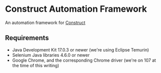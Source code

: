 # Construct Automation Framework
An automation framework for [Construct](https://www.construct.net/)

## Requirements
- Java Development Kit 17.0.3 or newer (we're using Eclipse Temurin)
- Selenium Java libraries 4.6.0 or newer
- Google Chrome, and the corresponding Chrome driver (we're on 107 at the time of this writing)
